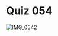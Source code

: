 # Quiz 054
![IMG_0542](https://github.com/jonathanye29/unit4_repo/assets/111751273/6e71cae3-4626-4356-a650-dca27ba53016)

